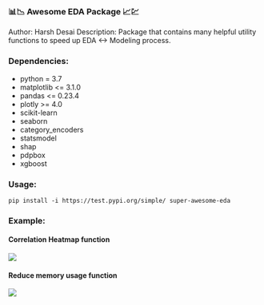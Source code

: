 ### 📊📉 Awesome EDA Package 📈💹

Author: Harsh Desai
Description: Package that contains many helpful utility functions to speed up EDA  <-> Modeling process.

### Dependencies:
  - python = 3.7
  - matplotlib <= 3.1.0
  - pandas <= 0.23.4
  - plotly >= 4.0
  - scikit-learn
  - seaborn
  - category_encoders
  - statsmodel
  - shap
  - pdpbox
  - xgboost

### Usage:
`pip install -i https://test.pypi.org/simple/ super-awesome-eda`

### Example:

#### Correlation Heatmap function
![](https://i.imgur.com/z2N6RAV.png)

#### Reduce memory usage function
![](https://i.imgur.com/9kcvmqk.png)
